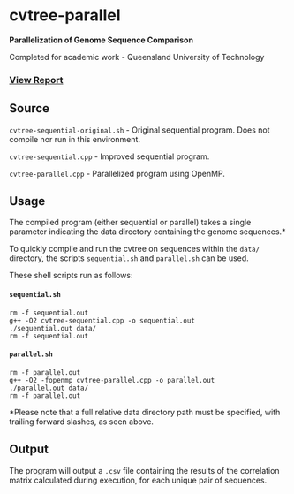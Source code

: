 # cvtree-parallel
**Parallelization of Genome Sequence Comparison**

Completed for academic work - Queensland University of Technology
### [View Report](https://www.dropbox.com/s/e91fbr33kg2ieos/9188100%20Report.pdf?dl=0)

## Source
`cvtree-sequential-original.sh` - Original sequential program. Does not compile nor run in this environment.

`cvtree-sequential.cpp` - Improved sequential program.

`cvtree-parallel.cpp` - Parallelized program using OpenMP.

## Usage

The compiled program (either sequential or parallel) takes a single parameter indicating the data directory containing the genome sequences.*

To quickly compile and run the cvtree on sequences within the `data/` directory, the scripts `sequential.sh` and `parallel.sh` can be used.

These shell scripts run as follows:

#### `sequential.sh`
```
rm -f sequential.out
g++ -O2 cvtree-sequential.cpp -o sequential.out
./sequential.out data/
rm -f sequential.out
```
#### `parallel.sh`
```
rm -f parallel.out
g++ -O2 -fopenmp cvtree-parallel.cpp -o parallel.out
./parallel.out data/
rm -f parallel.out
```

*Please note that a full relative data directory path must be specified, with trailing forward slashes, as seen above.

## Output

The program will output a `.csv` file containing the results of the correlation matrix calculated during execution, for each unique pair of sequences.
